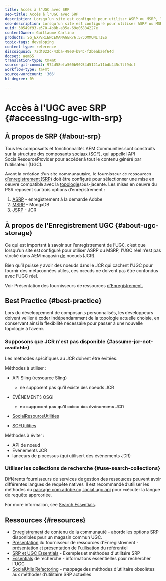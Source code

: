 ```yaml
---
title: Accès à l'UGC avec SRP
seo-title: Accès à l'UGC avec SRP
description: Lorsqu’un site est configuré pour utiliser ASRP ou MSRP, l’UGC réel n’est pas stocké dans AEM Node Store (JCR).
seo-description: Lorsqu’un site est configuré pour utiliser ASRP ou MSRP, l’UGC réel n’est pas stocké dans AEM Node Store (JCR).
uuid: 30549f93-e370-4b8b-a35a-69e05884227e
contentOwner: Guillaume Carlino
products: SG_EXPERIENCEMANAGER/6.5/COMMUNITIES
topic-tags: developing
content-type: reference
discoiquuid: 72d4022c-43ba-49e0-b94c-f2beabaef64d
docset: aem65
translation-type: tm+mt
source-git-commit: 974d58efa560b90234d5121a11bdb445c7bf94cf
workflow-type: tm+mt
source-wordcount: '366'
ht-degree: 0%

---
```



# Accès à l&#39;UGC avec SRP {#accessing-ugc-with-srp}

## À propos de SRP {#about-srp}

Tous les composants et fonctionnalités AEM Communities sont construits sur la structure des composants [sociaux (SCF)](/help/communities/scf.md), qui appelle l’API SocialResourceProvider pour accéder à tout le contenu généré par l’utilisateur (UGC).

Avant la création d’un site communautaire, le fournisseur de ressources [d’enregistrement (SRP)](/help/communities/working-with-srp.md) doit être configuré pour sélectionner une mise en oeuvre compatible avec la [topologie](/help/communities/topologies.md)sous-jacente. Les mises en oeuvre du PSR reposent sur trois options d’enregistrement :

1. [ASRP](/help/communities/asrp.md) - enregistrement à la demande Adobe
1. [MSRP](/help/communities/msrp.md) - MongoDB
1. [JSRP](/help/communities/jsrp.md) - JCR

## À propos de l&#39;Enregistrement UGC {#about-ugc-storage}

Ce qui est important à savoir sur l’enregistrement de l’UGC, c’est que lorsqu’un site est configuré pour utiliser ASRP ou MSRP, l’UGC réel n’est pas stocké dans AEM magasin [de](/help/sites-deploying/data-store-config.md) noeuds (JCR).

Bien qu’il puisse y avoir des noeuds dans le JCR qui cachent l’UGC pour fournir des métadonnées utiles, ces noeuds ne doivent pas être confondus avec l’UGC réel.

Voir Présentation des fournisseurs de ressources [d&#39;Enregistrement.](/help/communities/srp.md)

## Best Practice {#best-practice}

Lors du développement de composants personnalisés, les développeurs doivent veiller à coder indépendamment de la topologie actuelle choisie, en conservant ainsi la flexibilité nécessaire pour passer à une nouvelle topologie à l’avenir.

### Supposons que JCR n&#39;est pas disponible {#assume-jcr-not-available}

Les méthodes spécifiques au JCR doivent être évitées.

Méthodes à utiliser :

* API Sling (ressource Sling)

   * ne supposent pas qu’il existe des noeuds JCR

* ÉVÉNEMENTS OSGi

   * ne supposent pas qu’il existe des événements JCR

* [SocialResourceUtilities](/help/communities/socialutils.md#socialresourceutilities-package)
* [SCFUtilities](/help/communities/socialutils.md#scfutilities-package)

Méthodes à éviter :

* API de noeud
* Événements JCR
* lanceurs de processus (qui utilisent des événements JCR)

### Utiliser les collections de recherche {#use-search-collections}

Différents fournisseurs de services de gestion des ressources peuvent avoir différentes langues de requête natives. Il est recommandé d’utiliser les méthodes du [package com.adobe.cq.social.ugc.api](https://helpx.adobe.com/experience-manager/6-5/sites/developing/using/reference-materials/javadoc/com/adobe/cq/social/ugc/api/package-summary.html) pour exécuter la langue de requête appropriée.

For more information, see [Search Essentials](/help/communities/search-implementation.md).

## Ressources {#resources}

* [Enregistrement](/help/communities/working-with-srp.md) de contenu de la communauté - aborde les options SRP disponibles pour un magasin commun UGC.
* [Présentation](/help/communities/srp.md) du fournisseur de ressources d&#39;Enregistrement - présentation et présentation de l&#39;utilisation du référentiel
* [SRP et UGC Essentials](/help/communities/srp-and-ugc.md) - Exemples et méthodes d&#39;utilitaire SRP
* [Essentials](/help/communities/search-implementation.md) de recherche - informations essentielles pour rechercher l&#39;UGC
* [SocialUtils Refactoring](/help/communities/socialutils.md) - mappage des méthodes d’utilitaire obsolètes aux méthodes d’utilitaire SRP actuelles

